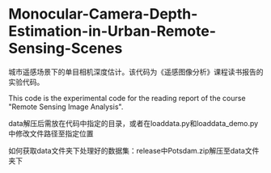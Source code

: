 # Monocular-Camera-Depth-Estimation-in-Urban-Remote-Sensing-Scenes
城市遥感场景下的单目相机深度估计。该代码为《遥感图像分析》课程读书报告的实验代码。

This code is the experimental code for the reading report of the course "Remote Sensing Image Analysis".

data解压后需放在代码中指定的目录，或者在loaddata.py和loaddata_demo.py中修改文件路径至指定位置

如何获取data文件夹下处理好的数据集：release中Potsdam.zip解压至data文件夹下

